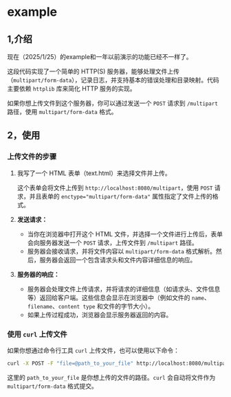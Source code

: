 # example

## 1,介绍

现在（2025/1/25）的example和一年以前演示的功能已经不一样了。

这段代码实现了一个简单的 HTTP(S) 服务器，能够处理文件上传（`multipart/form-data`），记录日志，并支持基本的错误处理和目录映射。代码主要依赖 `httplib` 库来简化 HTTP 服务的实现。

如果你想上传文件到这个服务器，你可以通过发送一个 `POST` 请求到 `/multipart` 路径，使用 `multipart/form-data` 格式。

## 2，使用

### 上传文件的步骤

1. 我写了一个 HTML 表单（text.html）来选择文件并上传。

   这个表单会将文件上传到 `http://localhost:8080/multipart`，使用 `POST` 请求，并且表单的 `enctype="multipart/form-data"` 属性指定了文件上传的格式。

2. **发送请求：**

   - 当你在浏览器中打开这个 HTML 文件，并选择一个文件进行上传后，表单会向服务器发送一个 `POST` 请求，上传文件到 `/multipart` 路径。
   - 服务器会接收请求，并将文件内容以 `multipart/form-data` 格式解析。然后，服务器会返回一个包含请求头和文件内容详细信息的响应。

3. **服务器的响应：**

   - 服务器会处理文件上传请求，并将请求的详细信息（如请求头、文件信息等）返回给客户端。这些信息会显示在浏览器中（例如文件的 `name`、`filename`、`content type` 和文件的字节大小）。
   - 如果上传过程成功，浏览器会显示服务器返回的内容。

### 使用 `curl` 上传文件

如果你想通过命令行工具 `curl` 上传文件，也可以使用以下命令：

```bash
curl -X POST -F "file=@path_to_your_file" http://localhost:8080/multipart
```

这里的 `path_to_your_file` 是你想上传的文件的路径。`curl` 会自动将文件作为 `multipart/form-data` 格式提交。